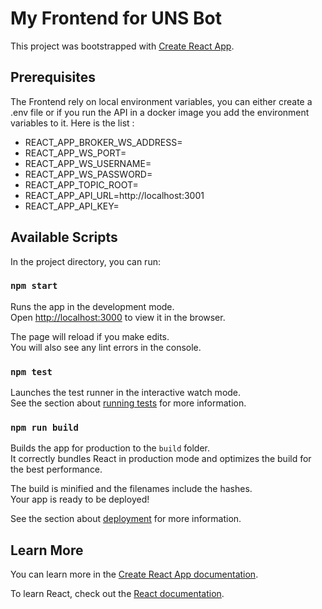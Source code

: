# My Frontend for UNS Bot 

This project was bootstrapped with
[Create React App](https://github.com/facebook/create-react-app).

## Prerequisites
The Frontend rely on local environment variables, you can either create a .env file or if you run the API in a docker image you add the environment variables to it. Here is the list :
- REACT_APP_BROKER_WS_ADDRESS=<BROKER WEBSOCKET ADDRESS>
- REACT_APP_WS_PORT=<BROKER WEBSOCKET PORT>
- REACT_APP_WS_USERNAME=<BROKER WEBSOCKET USERNAME>
- REACT_APP_WS_PASSWORD=<BROKER WEBSOCKET PASSWORD>
- REACT_APP_TOPIC_ROOT=<TOPIC ROOT TO SUBSCRIBRE TO>
- REACT_APP_API_URL=http://localhost:3001
- REACT_APP_API_KEY=<API TOKEN>

## Available Scripts

In the project directory, you can run:

### `npm start`

Runs the app in the development mode.<br /> Open
[http://localhost:3000](http://localhost:3000) to view it in the browser.

The page will reload if you make edits.<br /> You will also see any lint errors
in the console.

### `npm test`

Launches the test runner in the interactive watch mode.<br /> See the section
about
[running tests](https://facebook.github.io/create-react-app/docs/running-tests)
for more information.

### `npm run build`

Builds the app for production to the `build` folder.<br /> It correctly bundles
React in production mode and optimizes the build for the best performance.

The build is minified and the filenames include the hashes.<br /> Your app is
ready to be deployed!

See the section about
[deployment](https://facebook.github.io/create-react-app/docs/deployment) for
more information.

## Learn More

You can learn more in the
[Create React App documentation](https://facebook.github.io/create-react-app/docs/getting-started).

To learn React, check out the [React documentation](https://reactjs.org/).
